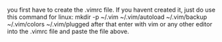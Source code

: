 you first have to create the .vimrc file. If you havent created it, just do use this command for linux: mkdir -p ~/.vim ~/.vim/autoload ~/.vim/backup ~/.vim/colors ~/.vim/plugged
after that enter with vim or any other editor into the .vimrc file and paste the file above.
